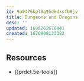 ```yaml
---
id: 9a0476kpl8g95dkdxsfb8jv
title: Dungeons and Dragons
desc: ''
updated: 1698262670441
created: 1670908133382
---
```


## Resources

- [[prdct.5e-tools]]